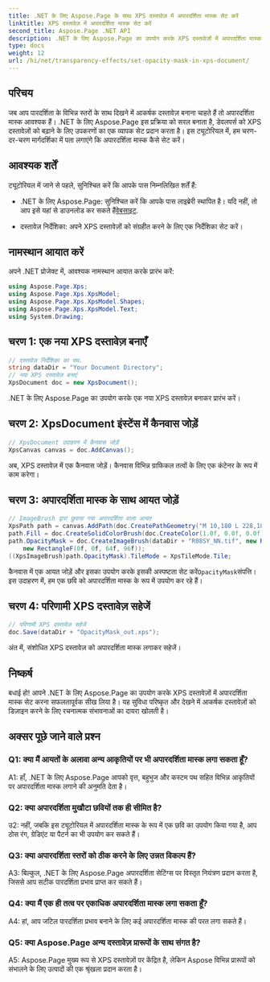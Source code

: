 ```yaml
---
title: .NET के लिए Aspose.Page के साथ XPS दस्तावेज़ में अपारदर्शिता मास्क सेट करें
linktitle: XPS दस्तावेज़ में अपारदर्शिता मास्क सेट करें
second_title: Aspose.Page .NET API
description: .NET के लिए Aspose.Page का उपयोग करके XPS दस्तावेज़ों में अपारदर्शिता मास्क सेट करना सीखें। दस्तावेज़ सौंदर्यशास्त्र को सहजता से बढ़ाएँ।
type: docs
weight: 12
url: /hi/net/transparency-effects/set-opacity-mask-in-xps-document/
---
```

## परिचय

जब आप पारदर्शिता के विभिन्न स्तरों के साथ दिखने में आकर्षक दस्तावेज़ बनाना चाहते हैं तो अपारदर्शिता मास्क आवश्यक हैं। .NET के लिए Aspose.Page इस प्रक्रिया को सरल बनाता है, डेवलपर्स को XPS दस्तावेज़ों को बढ़ाने के लिए उपकरणों का एक व्यापक सेट प्रदान करता है। इस ट्यूटोरियल में, हम चरण-दर-चरण मार्गदर्शिका में पता लगाएंगे कि अपारदर्शिता मास्क कैसे सेट करें।

## आवश्यक शर्तें

ट्यूटोरियल में जाने से पहले, सुनिश्चित करें कि आपके पास निम्नलिखित शर्तें हैं:

-  .NET के लिए Aspose.Page: सुनिश्चित करें कि आपके पास लाइब्रेरी स्थापित है। यदि नहीं, तो आप इसे यहां से डाउनलोड कर सकते हैं[वेबसाइट](https://releases.aspose.com/page/net/).

- दस्तावेज़ निर्देशिका: अपने XPS दस्तावेज़ों को संग्रहीत करने के लिए एक निर्देशिका सेट करें।

## नामस्थान आयात करें

अपने .NET प्रोजेक्ट में, आवश्यक नामस्थान आयात करके प्रारंभ करें:

```csharp
using Aspose.Page.Xps;
using Aspose.Page.Xps.XpsModel;
using Aspose.Page.Xps.XpsModel.Shapes;
using Aspose.Page.Xps.XpsModel.Text;
using System.Drawing;
```

## चरण 1: एक नया XPS दस्तावेज़ बनाएँ

```csharp
// दस्तावेज़ निर्देशिका का पथ.
string dataDir = "Your Document Directory";
// नया XPS दस्तावेज़ बनाएं
XpsDocument doc = new XpsDocument();
```

.NET के लिए Aspose.Page का उपयोग करके एक नया XPS दस्तावेज़ बनाकर प्रारंभ करें।

## चरण 2: XpsDocument इंस्टेंस में कैनवास जोड़ें

```csharp
// XpsDocument उदाहरण में कैनवास जोड़ें
XpsCanvas canvas = doc.AddCanvas();
```

अब, XPS दस्तावेज़ में एक कैनवास जोड़ें। कैनवास विभिन्न ग्राफिकल तत्वों के लिए एक कंटेनर के रूप में काम करेगा।

## चरण 3: अपारदर्शिता मास्क के साथ आयत जोड़ें

```csharp
// ImageBrush द्वारा छुपाया गया अपारदर्शिता वाला आयत
XpsPath path = canvas.AddPath(doc.CreatePathGeometry("M 10,180 L 228,180 228,285 10,285"));
path.Fill = doc.CreateSolidColorBrush(doc.CreateColor(1.0f, 0.0f, 0.0f));
path.OpacityMask = doc.CreateImageBrush(dataDir + "R08SY_NN.tif", new RectangleF(0f, 0f, 128f, 192f),
    new RectangleF(0f, 0f, 64f, 96f));
((XpsImageBrush)path.OpacityMask).TileMode = XpsTileMode.Tile;
```

 कैनवास में एक आयत जोड़ें और इसका उपयोग करके इसकी अस्पष्टता सेट करें`OpacityMask`संपत्ति। इस उदाहरण में, हम एक छवि को अपारदर्शिता मास्क के रूप में उपयोग कर रहे हैं।

## चरण 4: परिणामी XPS दस्तावेज़ सहेजें

```csharp
// परिणामी XPS दस्तावेज़ सहेजें
doc.Save(dataDir + "OpacityMask_out.xps");
```

अंत में, संशोधित XPS दस्तावेज़ को अपारदर्शिता मास्क लगाकर सहेजें।

## निष्कर्ष

बधाई हो! आपने .NET के लिए Aspose.Page का उपयोग करके XPS दस्तावेज़ों में अपारदर्शिता मास्क सेट करना सफलतापूर्वक सीख लिया है। यह सुविधा परिष्कृत और देखने में आकर्षक दस्तावेज़ों को डिज़ाइन करने के लिए रचनात्मक संभावनाओं का दायरा खोलती है।

## अक्सर पूछे जाने वाले प्रश्न

### Q1: क्या मैं आयतों के अलावा अन्य आकृतियों पर भी अपारदर्शिता मास्क लगा सकता हूँ?

A1: हाँ, .NET के लिए Aspose.Page आपको वृत्त, बहुभुज और कस्टम पथ सहित विभिन्न आकृतियों पर अपारदर्शिता मास्क लगाने की अनुमति देता है।

### Q2: क्या अपारदर्शिता मुखौटा छवियों तक ही सीमित है?

उ2: नहीं, जबकि इस ट्यूटोरियल में अपारदर्शिता मास्क के रूप में एक छवि का उपयोग किया गया है, आप ठोस रंग, ग्रेडिएंट या पैटर्न का भी उपयोग कर सकते हैं।

### Q3: क्या अपारदर्शिता स्तरों को ठीक करने के लिए उन्नत विकल्प हैं?

A3: बिल्कुल, .NET के लिए Aspose.Page अपारदर्शिता सेटिंग्स पर विस्तृत नियंत्रण प्रदान करता है, जिससे आप सटीक पारदर्शिता प्रभाव प्राप्त कर सकते हैं।

### Q4: क्या मैं एक ही तत्व पर एकाधिक अपारदर्शिता मास्क लगा सकता हूँ?

A4: हां, आप जटिल पारदर्शिता प्रभाव बनाने के लिए कई अपारदर्शिता मास्क की परत लगा सकते हैं।

### Q5: क्या Aspose.Page अन्य दस्तावेज़ प्रारूपों के साथ संगत है?

A5: Aspose.Page मुख्य रूप से XPS दस्तावेज़ों पर केंद्रित है, लेकिन Aspose विभिन्न प्रारूपों को संभालने के लिए उत्पादों की एक श्रृंखला प्रदान करता है।